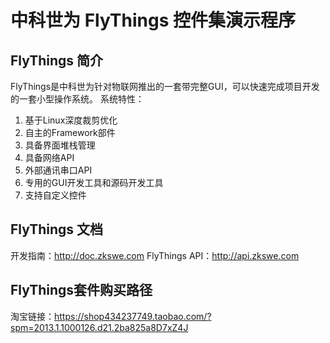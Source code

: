 # 中科世为 FlyThings 控件集演示程序
## FlyThings 简介
FlyThings是中科世为针对物联网推出的一套带完整GUI，可以快速完成项目开发的一套小型操作系统。
系统特性：
1. 基于Linux深度裁剪优化
2. 自主的Framework部件
3. 具备界面堆栈管理
4. 具备网络API
5. 外部通讯串口API
6. 专用的GUI开发工具和源码开发工具
7. 支持自定义控件

## FlyThings 文档
开发指南：http://doc.zkswe.com
FlyThings API：http://api.zkswe.com

## FlyThings套件购买路径
淘宝链接：https://shop434237749.taobao.com/?spm=2013.1.1000126.d21.2ba825a8D7xZ4J
